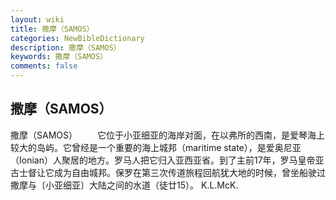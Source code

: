 ```yaml
---
layout: wiki
title: 撒摩（SAMOS）
categories: NewBibleDictionary
description: 撒摩（SAMOS）
keywords: 撒摩（SAMOS）
comments: false
---
```


## 撒摩（SAMOS）



撒摩（SAMOS）
　　它位于小亚细亚的海岸对面，在以弗所的西南，是爱琴海上较大的岛屿。它曾经是一个重要的海上城邦（maritime state），是爱奥尼亚（Ionian）人聚居的地方。罗马人把它归入亚西亚省。到了主前17年，罗马皇帝亚古士督让它成为自由城邦。保罗在第三次传道旅程回航犹大地的时候，曾坐船驶过撒摩与〔小亚细亚〕大陆之间的水道（徒廿15）。
K.L.McK.




